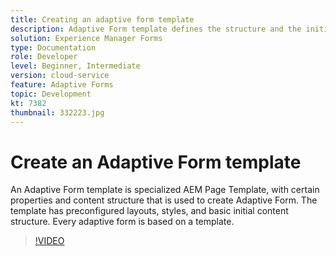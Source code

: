 ```yaml
---
title: Creating an adaptive form template
description: Adaptive Form template defines the structure and the initial content of your adaptive form.
solution: Experience Manager Forms
type: Documentation
role: Developer
level: Beginner, Intermediate
version: cloud-service
feature: Adaptive Forms
topic: Development
kt: 7382
thumbnail: 332223.jpg
---
```


# Create an Adaptive Form template

An Adaptive Form template is specialized AEM Page Template, with certain properties and content structure that is used to create Adaptive Form. The template has preconfigured layouts, styles, and basic initial content structure. Every adaptive form is based on a template.

>[!VIDEO](https://video.tv.adobe.com/v/332223?quality=12&learn=on)

